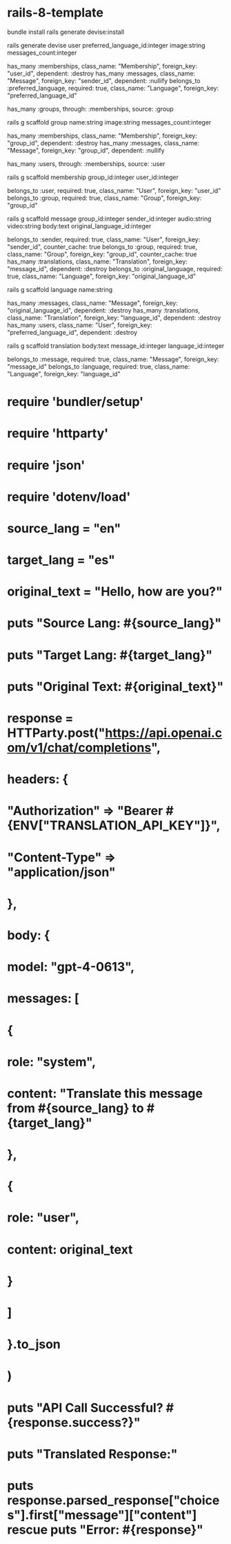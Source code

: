 # rails-8-template
bundle install
rails generate devise:install

rails generate devise user preferred_language_id:integer image:string messages_count:integer

has_many  :memberships, class_name: "Membership", foreign_key: "user_id", dependent: :destroy
has_many  :messages, class_name: "Message", foreign_key: "sender_id", dependent: :nullify
belongs_to :preferred_language, required: true, class_name: "Language", foreign_key: "preferred_language_id"

has_many :groups, through: :memberships, source: :group


rails g scaffold group name:string image:string messages_count:integer

has_many  :memberships, class_name: "Membership", foreign_key: "group_id", dependent: :destroy
has_many  :messages, class_name: "Message", foreign_key: "group_id", dependent: :nullify

has_many :users, through: :memberships, source: :user


rails g scaffold membership group_id:integer user_id:integer

belongs_to :user, required: true, class_name: "User", foreign_key: "user_id"
belongs_to :group, required: true, class_name: "Group", foreign_key: "group_id"


rails g scaffold message group_id:integer sender_id:integer audio:string video:string body:text original_language_id:integer

belongs_to :sender, required: true, class_name: "User", foreign_key: "sender_id", counter_cache: true
belongs_to :group, required: true, class_name: "Group", foreign_key: "group_id", counter_cache: true
has_many  :translations, class_name: "Translation", foreign_key: "message_id", dependent: :destroy
belongs_to :original_language, required: true, class_name: "Language", foreign_key: "original_language_id"


rails g scaffold language name:string

has_many  :messages, class_name: "Message", foreign_key: "original_language_id", dependent: :destroy
has_many  :translations, class_name: "Translation", foreign_key: "language_id", dependent: :destroy
has_many  :users, class_name: "User", foreign_key: "preferred_language_id", dependent: :destroy


rails g scaffold translation body:text message_id:integer language_id:integer

belongs_to :message, required: true, class_name: "Message", foreign_key: "message_id"
belongs_to :language, required: true, class_name: "Language", foreign_key: "language_id"

# require 'bundler/setup'
# require 'httparty'
# require 'json'
# require 'dotenv/load'

# source_lang = "en"
# target_lang = "es"
# original_text = "Hello, how are you?"

# puts "Source Lang: #{source_lang}"
# puts "Target Lang: #{target_lang}"
# puts "Original Text: #{original_text}"

# response = HTTParty.post("https://api.openai.com/v1/chat/completions",
#   headers: {
#     "Authorization" => "Bearer #{ENV["TRANSLATION_API_KEY"]}",
#     "Content-Type" => "application/json"
#   },
#   body: {
#     model: "gpt-4-0613",
#     messages: [
#       {
#         role: "system",
#         content: "Translate this message from #{source_lang} to #{target_lang}"
#       },
#       {
#         role: "user",
#         content: original_text
#       }
#     ]
#   }.to_json
# )

# puts "API Call Successful? #{response.success?}"
# puts "Translated Response:"
# puts response.parsed_response["choices"].first["message"]["content"] rescue puts "Error: #{response}"
